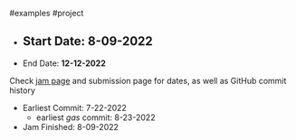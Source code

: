 #examples #project 
- Start Date: **8-09-2022**
	- 
- End Date: **12-12-2022**



Check [jam page](https://itch.io/dashboard) and submission page for dates, as well as GitHub commit history
- Earliest Commit: 7-22-2022
	- earliest _gas_ commit: 8-23-2022
- Jam Finished: 8-09-2022